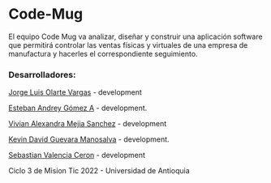 # Code-Mug

El equipo Code Mug va analizar, diseñar y construir una aplicación software que permitirá controlar las ventas físicas y virtuales de una empresa de manufactura y hacerles el correspondiente seguimiento.


### Desarrolladores:

[Jorge Luis Olarte Vargas](https://github.com/jolarte8811) - development

[Esteban Andrey Gómez A](https://github.com/unawaretub86) - development.

[Vivian Alexandra Mejia Sanchez](https://github.com/VivianMejia) - development

[Kevin David Guevara Manosalva](https://github.com/KevinG090) - development.

[Sebastian Valencia Ceron](https://github.com/yipson) - development

Ciclo 3 de Mision Tic 2022 - Universidad de Antioquia
